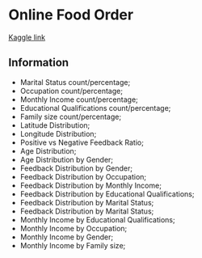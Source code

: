 # Online Food Order

[Kaggle link](https://www.kaggle.com/datasets/sudarshan24byte/online-food-dataset)

## Information

- Marital Status count/percentage;
- Occupation count/percentage;
- Monthly Income count/percentage;
- Educational Qualifications count/percentage;
- Family size count/percentage;
- Latitude Distribution;
- Longitude Distribution;
- Positive vs Negative Feedback Ratio;
- Age Distribution;
- Age Distribution by Gender;
- Feedback Distribution by Gender;
- Feedback Distribution by Occupation;
- Feedback Distribution by Monthly Income;
- Feedback Distribution by Educational Qualifications;
- Feedback Distribution by Marital Status;
- Feedback Distribution by Marital Status;
- Monthly Income by Educational Qualifications;
- Monthly Income by Occupation;
- Monthly Income by Gender;
- Monthly Income by Family size;


